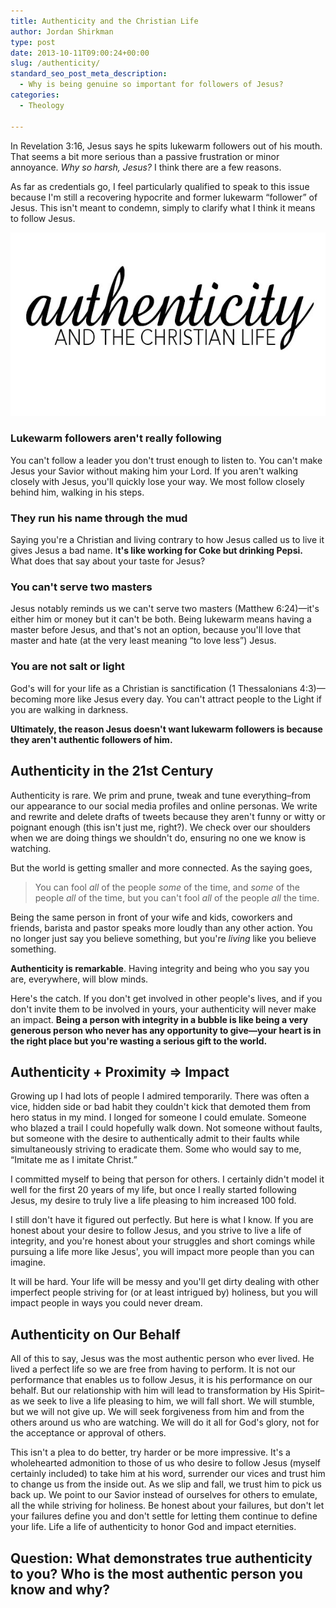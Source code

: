 ```yaml
---
title: Authenticity and the Christian Life
author: Jordan Shirkman
type: post
date: 2013-10-11T09:00:24+00:00
slug: /authenticity/
standard_seo_post_meta_description:
  - Why is being genuine so important for followers of Jesus?
categories:
  - Theology

---
```

In Revelation 3:16, Jesus says he spits lukewarm followers out of his mouth. That seems a bit more serious than a passive frustration or minor annoyance. _Why so harsh, Jesus?_ I think there are a few reasons.

As far as credentials go, I feel particularly qualified to speak to this issue because I'm still a recovering hypocrite and former lukewarm “follower” of Jesus. This isn't meant to condemn, simply to clarify what I think it means to follow Jesus.

[![Image](/static/images/AUTHENTICITY.jpeg)](https://jshirk.com/blog/authenticity)

### Lukewarm followers aren't really following

You can't follow a leader you don't trust enough to listen to. You can't make Jesus your Savior without making him your Lord. If you aren't walking closely with Jesus, you'll quickly lose your way. We most follow closely behind him, walking in his steps.

### They run his name through the mud

Saying you're a Christian and living contrary to how Jesus called us to live it gives Jesus a bad name. I**t's like working for Coke but drinking Pepsi.** What does that say about your taste for Jesus?<!--more-->

### You can't serve two masters

Jesus notably reminds us we can't serve two masters (Matthew 6:24)—it's either him or money but it can't be both. Being lukewarm means having a master before Jesus, and that's not an option, because you'll love that master and hate (at the very least meaning &#8220;to love less&#8221;) Jesus.

### You are not salt or light

God's will for your life as a Christian is sanctification (1 Thessalonians 4:3)—becoming more like Jesus every day. You can't attract people to the Light if you are walking in darkness.

**Ultimately, the reason Jesus doesn't want lukewarm followers is because they aren't authentic followers of him.**

## Authenticity in the 21st Century

Authenticity is rare. We prim and prune, tweak and tune everything–from our appearance to our social media profiles and online personas. We write and rewrite and delete drafts of tweets because they aren't funny or witty or poignant enough (this isn't just me, right?). We check over our shoulders when we are doing things we shouldn't do, ensuring no one we know is watching.

But the world is getting smaller and more connected. As the saying goes,

> You can fool _all_ of the people _some_ of the time, and _some_ of the people _all_ of the time, but you can't fool _all_ of the people _all_ the time.

Being the same person in front of your wife and kids, coworkers and friends, barista and pastor speaks more loudly than any other action. You no longer just say you believe something, but you're _living_ like you believe something.

**Authenticity is remarkable**. Having integrity and being who you say you are, everywhere, will blow minds.

Here's the catch. If you don't get involved in other people's lives, and if you don't invite them to be involved in yours, your authenticity will never make an impact. **Being a person with integrity in a bubble is like being a very generous person who never has any opportunity to give—your heart is in the right place but you're wasting a serious gift to the world.**

## Authenticity + Proximity => Impact

Growing up I had lots of people I admired temporarily. There was often a vice, hidden side or bad habit they couldn't kick that demoted them from hero status in my mind. I longed for someone I could emulate. Someone who blazed a trail I could hopefully walk down. Not someone without faults, but someone with the desire to authentically admit to their faults while simultaneously striving to eradicate them. Some who would say to me, &#8220;Imitate me as I imitate Christ.&#8221;

I committed myself to being that person for others. I certainly didn't model it well for the first 20 years of my life, but once I really started following Jesus, my desire to truly live a life pleasing to him increased 100 fold.

I still don't have it figured out perfectly. But here is what I know. If you are honest about your desire to follow Jesus, and you strive to live a life of integrity, and you're honest about your struggles and short comings while pursuing a life more like Jesus', you will impact more people than you can imagine.

It will be hard. Your life will be messy and you'll get dirty dealing with other imperfect people striving for (or at least intrigued by) holiness, but you will impact people in ways you could never dream.

## Authenticity on Our Behalf

All of this to say, Jesus was the most authentic person who ever lived. He lived a perfect life so we are free from having to perform. It is not our performance that enables us to follow Jesus, it is his performance on our behalf. But our relationship with him will lead to transformation by His Spirit–as we seek to live a life pleasing to him, we will fall short. We will stumble, but we will not give up. We will seek forgiveness from him and from the others around us who are watching. We will do it all for God's glory, not for the acceptance or approval of others.

This isn't a plea to do better, try harder or be more impressive. It's a wholehearted admonition to those of us who desire to follow Jesus (myself certainly included) to take him at his word, surrender our vices and trust him to change us from the inside out. As we slip and fall, we trust him to pick us back up. We point to our Savior instead of ourselves for others to emulate, all the while striving for holiness. Be honest about your failures, but don't let your failures define you and don't settle for letting them continue to define your life. Life a life of authenticity to honor God and impact eternities.

## Question: What demonstrates true authenticity to you? Who is the most authentic person you know and why?

